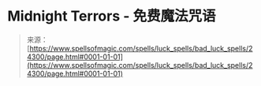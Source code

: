 <!--yml

category: 未分类

date: 2024-06-12 19:10:06

-->

# Midnight Terrors - 免费魔法咒语

> 来源：[https://www.spellsofmagic.com/spells/luck_spells/bad_luck_spells/24300/page.html#0001-01-01](https://www.spellsofmagic.com/spells/luck_spells/bad_luck_spells/24300/page.html#0001-01-01)
